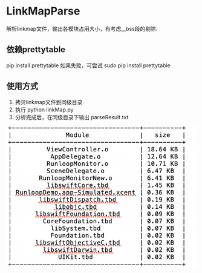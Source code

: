 # LinkMapParse
解析linkmap文件，输出各模块占用大小，有考虑__bss段的剔除.

## 依赖prettytable
pip install prettytable 如果失败，可尝试 sudo pip install prettytable

## 使用方式
1. 拷贝linkmap文件到同级目录
2. 执行 python linkMap.py
3. 分析完成后，在同级目录下输出 parseResult.txt

![image](https://github.com/zc09v/LinkMapParse/blob/master/readMeImg/result.png)
